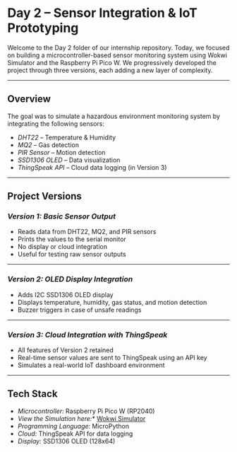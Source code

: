 # Day 2 – Sensor Integration & IoT Prototyping

Welcome to the Day 2 folder of our internship repository. Today, we focused on building a microcontroller-based sensor monitoring system using Wokwi Simulator and the Raspberry Pi Pico W. We progressively developed the project through three versions, each adding a new layer of complexity.

---

## Overview

The goal was to simulate a hazardous environment monitoring system by integrating the following sensors:

-  *DHT22* – Temperature & Humidity
-  *MQ2* – Gas detection
-  *PIR Sensor* – Motion detection
-  *SSD1306 OLED* – Data visualization
-  *ThingSpeak API* – Cloud data logging (in Version 3)

---

## Project Versions

###  *Version 1: Basic Sensor Output*
- Reads data from DHT22, MQ2, and PIR sensors
- Prints the values to the serial monitor
- No display or cloud integration
- Useful for testing raw sensor outputs



---

###  *Version 2: OLED Display Integration*
- Adds I2C SSD1306 OLED display
- Displays temperature, humidity, gas status, and motion detection
- Buzzer triggers in case of unsafe readings


---

###  *Version 3: Cloud Integration with ThingSpeak*
- All features of Version 2 retained
- Real-time sensor values are sent to ThingSpeak using an API key
- Simulates a real-world IoT dashboard environment


---

##  Tech Stack

- *Microcontroller:* Raspberry Pi Pico W (RP2040)
- *View the Simulation here:** [Wokwi Simulator](https://wokwi.com/projects/433087745117047809)
- *Programming Language:* MicroPython
- *Cloud:* ThingSpeak API for data logging
- *Display:* SSD1306 OLED (128x64)
